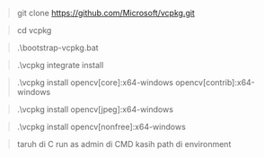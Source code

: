 >git clone https://github.com/Microsoft/vcpkg.git

>cd vcpkg

>.\bootstrap-vcpkg.bat

>.\vcpkg integrate install

>.\vcpkg install opencv[core]:x64-windows opencv[contrib]:x64-windows

>.\vcpkg install opencv[jpeg]:x64-windows

>.\vcpkg install opencv[nonfree]:x64-windows

>taruh di C
>run as admin di CMD
>kasih path di environment
